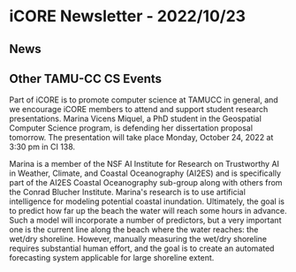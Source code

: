 # iCORE Newsletter - 2022/10/23

## News




## Other TAMU-CC CS Events

Part of iCORE is to promote computer science at TAMUCC in general, and we encourage iCORE members to attend and support student research presentations. Marina Vicens Miquel, a PhD student in the Geospatial Computer Science program, is defending her dissertation proposal tomorrow.
The presentation will take place Monday, October 24, 2022 at 3:30 pm in CI 138.  

Marina is a member of the NSF AI Institute for Research on Trustworthy AI in Weather, Climate, and Coastal Oceanography (AI2ES) and is specifically part of the AI2ES Coastal Oceanography sub-group along with others from the Conrad Blucher Institute. Marina's research is to use artificial intelligence for modeling potential coastal inundation. Ultimately, the goal is to predict how far up the beach the water will reach some hours in advance. Such a model will incorporate a number of predictors, but a very important one is the current line along the beach where the water reaches: the wet/dry shoreline. However, manually measuring the wet/dry shoreline requires substantial human effort, and the goal is to create an automated forecasting system applicable for large shoreline extent. 
